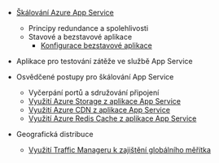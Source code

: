 * [Škálování Azure App Service](../articles/app-service-web/web-sites-scale.md)
  
  * Principy redundance a spolehlivosti
  * Stavové a bezstavové aplikace
    * [Konfigurace bezstavové aplikace](https://azure.microsoft.com/blog/disabling-arrs-instance-affinity-in-windows-azure-web-sites/)
* Aplikace pro testování zátěže ve službě App Service   
* Osvědčené postupy pro škálování App Service
  
  * Vyčerpání portů a sdružování připojení
  * [Využití Azure Storage z aplikace App Service](../articles/storage/storage-dotnet-how-to-use-blobs.md)
  * [Využití Azure CDN z aplikace App Service](../articles/cdn/cdn-overview.md)
  * [Využití Azure Redis Cache z aplikace App Service](../articles/redis-cache/cache-dotnet-how-to-use-azure-redis-cache.md)
* Geografická distribuce
  
  * [Využití Traffic Manageru k zajištění globálního měřítka](../articles/traffic-manager/traffic-manager-overview.md)

